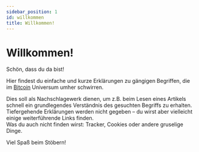 ```yaml
---
sidebar_position: 1
id: willkommen
title: Willkommen!
---
```


# Willkommen!

Schön, dass du da bist!

Hier findest du einfache und kurze Erklärungen zu gängigen Begriffen, die im [Bitcoin](b/bitcoin) Universum umher schwirren.

Dies soll als Nachschlagewerk dienen, um z.B. beim Lesen eines Artikels schnell ein grundlegendes Verständnis des gesuchten Begriffs zu erhalten.   
Tiefergehende Erklärungen werden nicht gegeben – du wirst aber vielleicht einige weiterführende Links finden.  
Was du auch nicht finden wirst: Tracker, Cookies oder andere gruselige Dinge.

Viel Spaß beim Stöbern!
